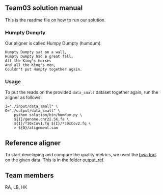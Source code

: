## Team03 solution manual

This is the readme file on how to run our solution.


### Humpty Dumpty

Our aligner is called Humpy Dumpty (humdum).

    Humpty Dumpty sat on a wall,
    Humpty Dumpty had a great fall;
    All the King's horses
    And all the King's men,
    Couldn't put Humpty together again.


### Usage

To put the reads 
on the provided `data_small` dataset
together again, 
run the aligner as follows:

```
I="./input/data_small" \
O="./output/data_small" \
    python solution/bin/humdum.py \
    ${I}/genome.chr22.5K.fa \
    ${I}/*30xCov1.fq ${I}/*30xCov2.fq \
    > ${O}/alignment.sam
```



## Reference aligner

To start developing and compare the quality metrics, 
we used the [bwa tool](http://bio-bwa.sourceforge.net/)
on the given data.
This is in the folder [output_ref](./output_ref). 



## Team members

RA, LB, HK
